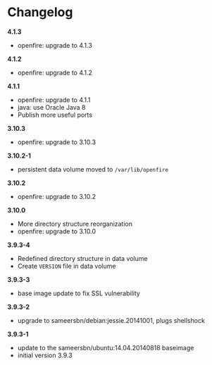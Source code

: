 # Changelog

**4.1.3**
- openfire: upgrade to 4.1.3

**4.1.2**
- openfire: upgrade to 4.1.2

**4.1.1**
- openfire: upgrade to 4.1.1
- java: use Oracle Java 8
- Publish more useful ports

**3.10.3**
- openfire: upgrade to 3.10.3

**3.10.2-1**
- persistent data volume moved to `/var/lib/openfire`

**3.10.2**
- openfire: upgrade to 3.10.2

**3.10.0**
- More directory structure reorganization
- openfire: upgrade to 3.10.0

**3.9.3-4**
- Redefined directory structure in data volume
- Create `VERSION` file in data volume

**3.9.3-3**
- base image update to fix SSL vulnerability

**3.9.3-2**
- upgrade to sameersbn/debian:jessie.20141001, plugs shellshock

**3.9.3-1**
- update to the sameersbn/ubuntu:14.04.20140818 baseimage
- initial version 3.9.3
